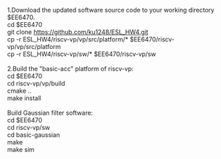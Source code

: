 1.Download the updated software source code to your working directory $EE6470.<br>
cd $EE6470<br>
git clone https://github.com/ku1248/ESL_HW4.git<br>
cp -r ESL_HW4/riscv-vp/vp/src/platform/* $EE6470/riscv-vp/vp/src/platform<br>
cp -r ESL_HW4/riscv-vp/sw/* $EE6470/riscv-vp/sw<br>
<br>
2.Build the "basic-acc" platform of riscv-vp:<br>
cd $EE6470<br>
cd riscv-vp/vp/build<br>
cmake ..<br>
make install<br><br>
Build Gaussian filter software:<br>
cd $EE6470<br>
cd riscv-vp/sw<br>
cd basic-gaussian<br>
make<br>
make sim<br>
